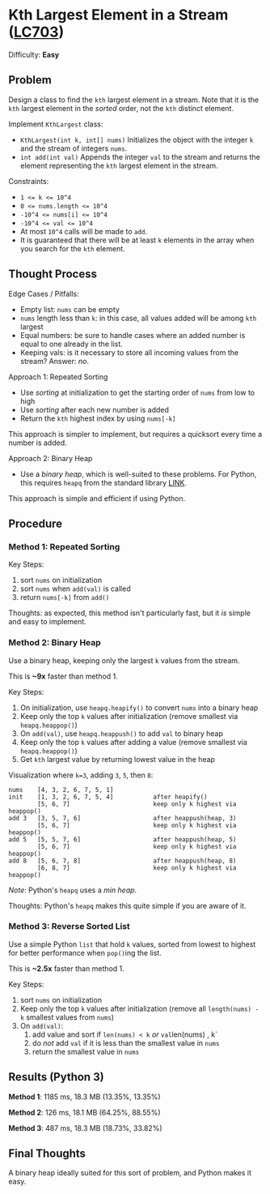 # Kth Largest Element in a Stream ([LC703](https://leetcode.com/problems/kth-largest-element-in-a-stream/))
Difficulty: **Easy**

## Problem

Design a class to find the `kth` largest element in a stream. Note that it is the `kth` largest element in the *sorted* order, not the `kth` distinct element.

Implement `KthLargest` class:
- `KthLargest(int k, int[] nums)` Initializes the object with the integer `k` and the stream of integers `nums`.
- `int add(int val)` Appends the integer `val` to the stream and returns the element representing the `kth` largest element in the stream.

Constraints:
- `1 <= k <= 10^4`
- `0 <= nums.length <= 10^4`
- `-10^4 <= nums[i] <= 10^4`
- `-10^4 <= val <= 10^4`
- At most `10^4` calls will be made to `add`.
- It is guaranteed that there will be at least `k` elements in the array when you search for the `kth` element.

## Thought Process

Edge Cases / Pitfalls:
- Empty list: `nums` can be empty
- `nums` length less than `k`: in this case, all values added will be among `kth` largest
- Equal numbers:  be sure to handle cases where an added number is equal to one already in the list.
- Keeping vals: is it necessary to store all incoming values from the stream? Answer: *no*.

Approach 1: Repeated Sorting
- Use *sorting* at initialization to get the starting order of `nums` from low to high
- Use *sorting* after each new number is added
- Return the `kth` highest index by using `nums[-k]`

This approach is simpler to implement, but requires a quicksort every time a number is added.

Approach 2: Binary Heap
- Use a *binary heap*, which is well-suited to these problems.  For Python, this requires `heapq` from the standard library [LINK](https://docs.python.org/3/library/heapq.html).

This approach is simple and efficient if using Python.

## Procedure

### Method 1: Repeated Sorting

Key Steps:
1. sort `nums` on initialization
2. sort `nums` when `add(val)` is called
3. return `nums[-k]` from `add()`

Thoughts: as expected, this method isn't particularly fast, but it *is* simple and easy to implement.

### Method 2: Binary Heap

Use a binary heap, keeping only the largest `k` values from the stream.

This is **~9x** faster than method 1.

Key Steps:
1. On initialization, use `heapq.heapify()` to convert `nums` into a binary heap
2. Keep only the top `k` values after initialization (remove smallest via `heapq.heappop()`)
3. On `add(val)`, use `heapq.heappush()` to add `val` to binary heap
4. Keep only the top `k` values after adding a value (remove smallest via `heapq.heappop()`)
5. Get `kth` largest value by returning lowest value in the heap

Visualization where `k=3`, adding `3`, `5`, then `8`:
```
nums    [4, 3, 2, 6, 7, 5, 1]
init    [1, 3, 2, 6, 7, 5, 4]           after heapify()
        [5, 6, 7]                       keep only k highest via heappop()
add 3   [3, 5, 7, 6]                    after heappush(heap, 3)
        [5, 6, 7]                       keep only k highest via heappop()
add 5   [5, 5, 7, 6]                    after heappush(heap, 5)
        [5, 6, 7]                       keep only k highest via heappop()
add 8   [5, 6, 7, 8]                    after heappush(heap, 8)
        [6, 8, 7]                       keep only k highest via heappop()
```
*Note*: Python's `heapq` uses a *min heap*.  

Thoughts: Python's `heapq` makes this quite simple if you are aware of it.

### Method 3: Reverse Sorted List

Use a simple Python `list` that hold `k` values, sorted from lowest to highest for better performance when `pop()`ing the list.

This is **~2.5x** faster than method 1.

Key Steps:
1. sort `nums` on initialization
2. Keep only the top `k` values after initialization (remove all `length(nums) - k` smallest values from `nums`)
3. On `add(val)`:
    1. add value and sort if `len(nums) < k` *or* `val`len(nums) , k`
    2. do *not* add `val` if it is less than the smallest value in `nums`
    3. return the smallest value in `nums`

## Results (Python 3)

**Method 1**:  1185 ms, 18.3 MB (13.35%, 13.35%)

**Method 2**:  126 ms, 18.1 MB (64.25%, 88.55%)

**Method 3**:  487 ms, 18.3 MB (18.73%, 33.82%)

## Final Thoughts

A binary heap ideally suited for this sort of problem, and Python makes it easy.
